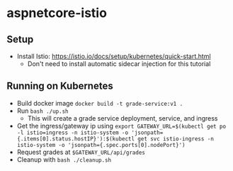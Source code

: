 # aspnetcore-istio

## Setup
* Install Istio: https://istio.io/docs/setup/kubernetes/quick-start.html
  * Don't need to install automatic sidecar injection for this tutorial

## Running on Kubernetes
* Build docker image ```docker build -t grade-service:v1 .```
* Run ```bash ./up.sh```
  * This will create a grade service deployment, service, and ingress
* Get the ingress/gateway ip using ```export GATEWAY_URL=$(kubectl get po -l istio=ingress -n istio-system -o 'jsonpath={.items[0].status.hostIP}'):$(kubectl get svc istio-ingress -n istio-system -o 'jsonpath={.spec.ports[0].nodePort}')```
* Request grades at ```$GATEWAY_URL/api/grades```
* Cleanup with ```bash ./cleanup.sh```